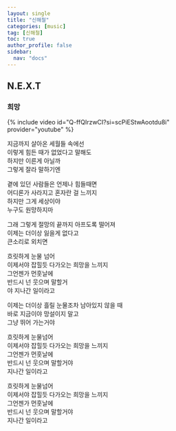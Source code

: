 ```yaml
---
layout: single
title: "신해철"
categories: [music]
tag: [신해철]
toc: true
author_profile: false
sidebar:
  nav: "docs"
---
```

## N.E.X.T
### 희망
{% include video id="Q-ffQIrzwCI?si=scPiEStwAootdu8i" provider="youtube" %}

지금까지 살아온 세월들 속에선<br/>
이렇게 힘든 때가 없었다고 말해도<br/> 
하지만 이른게 아닐까<br/>
그렇게 잘라 말하기엔<br/>

곁에 있던 사람들은 언제나 힘들때면<br/>
어디론가 사라지고 혼자란 걸 느끼지<br/>
하지만 그게 세상이야<br/>
누구도 원망하지마<br/>

그래 그렇게 절망의 끝까지 아프도록 떨어져<br/>
이제는 더이상 잃을게 없다고<br/>
큰소리로 외치면<br/>

흐릿하게 눈물 넘어<br/>
이제서야 잡힐듯 다가오는 희망을 느끼지<br/>
그언젠가 먼훗날에<br/>
반드시 넌 웃으며 말할거<br/>야
지나간 일이라고<br/>

이제는 더이상 흘릴 눈물조차 남아있지 않을 때<br/>
바로 지금이야 망설이지 말고<br/>
그냥 뛰어 가는거야<br/>

흐릿하게 눈물넘어<br/>
이제서야 잡힐듯 다가오는 희망을 느끼지<br/>
그언젠가 먼훗날에<br/>
반드시 넌 웃으며 말할거야<br/>
지나간 일이라고<br/>

흐릿하게 눈물넘어<br/>
이제서야 잡힐듯 다가오는 희망을 느끼지<br/>
그언젠가 먼훗날에<br/>
반드시 넌 웃으며 말할거야<br/>
지나간 일이라고<br/>
